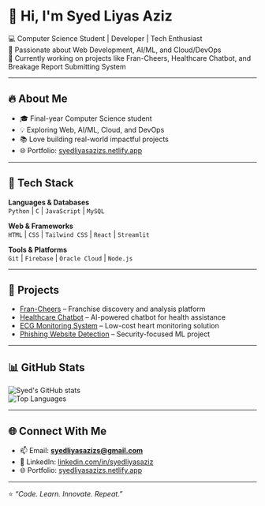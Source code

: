 # 👋 Hi, I'm Syed Liyas Aziz  

💻 Computer Science Student | Developer | Tech Enthusiast  
🚀 Passionate about Web Development, AI/ML, and Cloud/DevOps  
🌱 Currently working on projects like Fran-Cheers, Healthcare Chatbot, and Breakage Report Submitting System  

---

## 🔥 About Me
- 🎓 Final-year Computer Science student  
- 💡 Exploring Web, AI/ML, Cloud, and DevOps  
- 📚 Love building real-world impactful projects  
- 🌐 Portfolio: [syedliyasazizs.netlify.app](https://syedliyasaziz.netlify.app)  

---

## 🔧 Tech Stack
**Languages & Databases**  
`Python` | `C` | `JavaScript` | `MySQL`  

**Web & Frameworks**  
`HTML` | `CSS` | `Tailwind CSS` | `React` | `Streamlit`  

**Tools & Platforms**  
`Git` | `Firebase` | `Oracle Cloud` | `Node.js`  

---

## 🚀 Projects
- [Fran-Cheers](https://github.com/Azizaziz58/Fran-Cheers) – Franchise discovery and analysis platform  
- [Healthcare Chatbot](https://github.com/Azizaziz58/Health-Care-Chat-Bot) – AI-powered chatbot for health assistance  
- [ECG Monitoring System](https://github.com/Azizaziz58/Low-Cost-ECG-and-Heart-Monitoring-System) – Low-cost heart monitoring solution  
- [Phishing Website Detection](https://github.com/Azizaziz58/Phishing_website) – Security-focused ML project  

---

## 📊 GitHub Stats
![Syed's GitHub stats](https://github-readme-stats.vercel.app/api?username=Azizaziz58&show_icons=true&theme=radical)  
![Top Languages](https://github-readme-stats.vercel.app/api/top-langs/?username=Azizaziz58&layout=compact&theme=radical)  

---

## 🌐 Connect With Me
- 📫 Email: **syedliyasazizs@gmail.com**  
- 💼 LinkedIn: [linkedin.com/in/syedliyasaziz](https://linkedin.com/in/syedliyasazizs)  
- 🌐 Portfolio: [syedliyasazizs.netlify.app](https://syedliyasazizs.netlify.app)  

---

⭐️ *“Code. Learn. Innovate. Repeat.”*  
